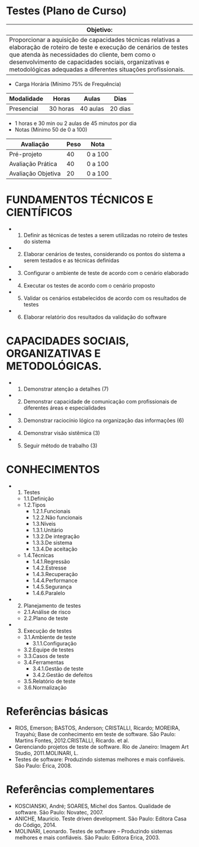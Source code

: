 # Testes (Plano de Curso)

|Objetivo:|
|-|
|Proporcionar a aquisição de capacidades técnicas relativas a elaboração de roteiro de teste e execução de cenários de testes que atenda às necessidades do cliente, bem como o desenvolvimento de capacidades sociais, organizativas e metodológicas adequadas a diferentes situações profissionais.|

- Carga Horária (Mínimo 75% de Frequência)

|Modalidade|Horas|Aulas|Dias|
|-|-|-|-|
|Presencial|30 horas|40 aulas|20 dias|

- 1 horas e 30 min ou 2 aulas de 45 minutos por dia
- Notas (Mínimo 50 de 0 a 100)

|Avaliação|Peso|Nota|
|-|-|-|
|Pré-projeto|40|0 a 100|
|Avaliação Prática|40|0 a 100|
|Avaliação Objetiva|20|0 a 100|

# FUNDAMENTOS TÉCNICOS E CIENTÍFICOS
- 1. Definir as técnicas de testes a serem utilizadas no roteiro de testes do sistema
- 2. Elaborar cenários de testes, considerando os pontos do sistema a serem testados e as técnicas definidas
- 3. Configurar o ambiente de teste de acordo com o cenário elaborado
- 4. Executar os testes de acordo com o cenário proposto
- 5. Validar os cenários estabelecidos de acordo com os resultados de testes
- 6. Elaborar relatório dos resultados da validação do software

# CAPACIDADES SOCIAIS, ORGANIZATIVAS E METODOLÓGICAS.
- 1. Demonstrar atenção a detalhes (7)
- 2. Demonstrar capacidade de comunicação com profissionais de diferentes áreas e especialidades
- 3. Demonstrar raciocínio lógico na organização das informações (6)
- 4. Demonstrar visão sistêmica (3)
- 5. Seguir método de trabalho (3)

# CONHECIMENTOS
- 1. Testes
	- 1.1.Definição
	- 1.2.Tipos
		- 1.2.1.Funcionais
		- 1.2.2.Não funcionais
		- 1.3.Níveis
		- 1.3.1.Unitário
		- 1.3.2.De integração
		- 1.3.3.De sistema
		- 1.3.4.De aceitação
	- 1.4.Técnicas
		- 1.4.1.Regressão
		- 1.4.2.Estresse
		- 1.4.3.Recuperação
		- 1.4.4.Performance
		- 1.4.5.Segurança
		- 1.4.6.Paralelo
- 2. Planejamento de testes
	- 2.1.Análise de risco
	- 2.2.Plano de teste
- 3. Execução de testes
	- 3.1.Ambiente de teste
		- 3.1.1.Configuração
	- 3.2.Equipe de testes
	- 3.3.Casos de teste
	- 3.4.Ferramentas
		- 3.4.1.Gestão de teste
		- 3.4.2.Gestão de defeitos
	- 3.5.Relatório de teste
	- 3.6.Normalização

# Referências básicas
- RIOS, Emerson; BASTOS, Anderson; CRISTALLI, Ricardo; MOREIRA, Trayahú; Base de conhecimento em teste de software. São Paulo: Martins Fontes, 2012.CRISTALLI, Ricardo. et al.
- Gerenciando projetos de teste de software. Rio de Janeiro: Imagem Art Studio, 2011.MOLINARI, L.
- Testes de software: Produzindo sistemas melhores e mais confiáveis. São Paulo: Érica, 2008.
# Referências complementares
- KOSCIANSKI, André; SOARES, Michel dos Santos. Qualidade de software. São Paulo: Novatec, 2007.
- ANICHE, Mauricio. Teste driven development. São Paulo: Editora Casa do Código, 2014.
- MOLINARI, Leonardo. Testes de software – Produzindo sistemas melhores e mais confiáveis. São Paulo: Editora Erica, 2003.  